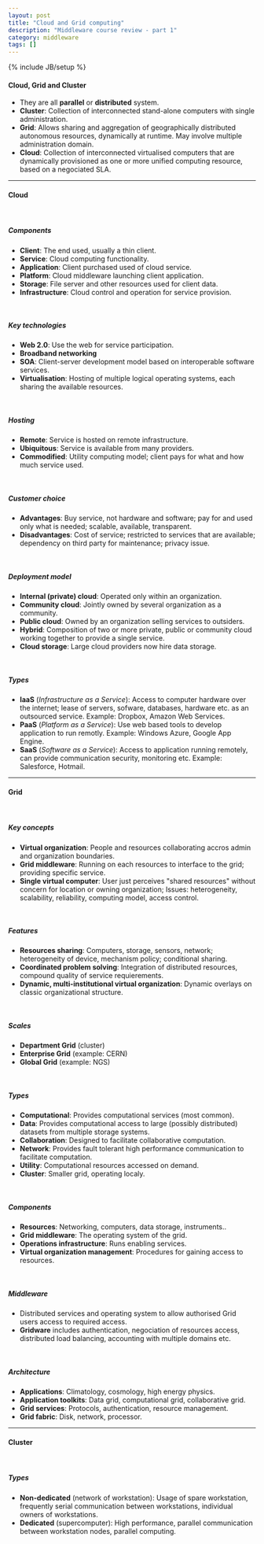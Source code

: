 ```yaml
---
layout: post
title: "Cloud and Grid computing"
description: "Middleware course review - part 1"
category: middleware
tags: []
---
```

{% include JB/setup %}

#### Cloud, Grid and Cluster

* They are all **parallel** or **distributed** system.
* **Cluster**: Collection of interconnected stand-alone computers with single administration.
* **Grid**: Allows sharing and aggregation of geographically distributed autonomous resources, dynamically at runtime. May involve multiple administration domain.
* **Cloud**: Collection of interconnected virtualised computers that are dynamically provisioned as one or more unified computing resource, based on a negociated SLA.

* * *

#### Cloud

<br/>

##### Components

* **Client**: The end used, usually a thin client.
* **Service**: Cloud computing functionality.
* **Application**: Client purchased used of cloud service.
* **Platform**: Cloud middleware launching client application.
* **Storage**: File server and other resources used for client data.
* **Infrastructure**: Cloud control and operation for service provision.

<br/>

##### Key technologies

* **Web 2.0**: Use the web for service participation.
* **Broadband networking**
* **SOA**: Client-server development model based on interoperable software services.
* **Virtualisation**: Hosting of multiple logical operating systems, each sharing the available resources.

<br/>

##### Hosting

* **Remote**: Service is hosted on remote infrastructure.
* **Ubiquitous**: Service is available from many providers.
* **Commodified**: Utility computing model; client pays for what and how much service used.

<br/>

##### Customer choice

* **Advantages**: Buy service, not hardware and software; pay for and used only what is needed; scalable, available, transparent.
* **Disadvantages**: Cost of service; restricted to services that are available; dependency on third party for maintenance; privacy issue.

<br/>

##### Deployment model

* **Internal (private) cloud**: Operated only within an organization.
* **Community cloud**: Jointly owned by several organization as a community.
* **Public cloud**: Owned by an organization selling services to outsiders.
* **Hybrid**: Composition of two or more private, public or community cloud working together to provide a single service.
* **Cloud storage**: Large cloud providers now hire data storage.

<br/>

##### Types

* **IaaS** (*Infrastructure as a Service*): Access to computer hardware over the internet; lease of servers, sofware, databases, hardware etc. as an outsourced service. Example: Dropbox, Amazon Web Services.
* **PaaS** (*Platform as a Service*): Use web based tools to develop application to run remotly. Example: Windows Azure, Google App Engine.
* **SaaS** (*Software as a Service*): Access to application running remotely, can provide communication security, monitoring etc. Example: Salesforce, Hotmail.

* * *

#### Grid

<br/>

##### Key concepts

* **Virtual organization**: People and resources collaborating accros admin and organization boundaries.
* **Grid middleware**: Running on each resources to interface to the grid; providing specific service.
* **Single virtual computer**: User just perceives "shared resources" without concern for location or owning organization; Issues: heterogeneity, scalability, reliability, computing model, access control.

<br/>

##### Features

* **Resources sharing**: Computers, storage, sensors, network; heterogeneity of device, mechanism policy; conditional sharing.
* **Coordinated problem solving**: Integration of distributed resources, compound quality of service requierements.
* **Dynamic, multi-institutional virtual organization**: Dynamic overlays on classic organizational structure.

<br/>

##### Scales

* **Department Grid** (cluster)
* **Enterprise Grid** (example: CERN)
* **Global Grid** (example: NGS)

<br/>

##### Types

* **Computational**: Provides computational services (most common).
* **Data**: Provides computational access to large (possibly distributed) datasets from multiple storage systems.
* **Collaboration**: Designed to facilitate collaborative computation.
* **Network**: Provides fault tolerant high performance communication to facilitate computation.
* **Utility**: Computational resources accessed on demand.
* **Cluster**: Smaller grid, operating localy.

<br/>

##### Components

* **Resources**: Networking, computers, data storage, instruments..
* **Grid middleware**: The operating system of the grid.
* **Operations infrastructure**: Runs enabling services.
* **Virtual organization management**: Procedures for gaining access to resources.

<br/>

##### Middleware

* Distributed services and operating system to allow authorised Grid users access to required access. 
* **Gridware** includes authentication, negociation of resources access, distributed load balancing, accounting with multiple domains etc.

<br/>

##### Architecture

* **Applications**: Climatology, cosmology, high energy physics. 
* **Application toolkits**: Data grid, computational grid, collaborative grid.
* **Grid services**: Protocols, authentication, resource management.
* **Grid fabric**: Disk, network, processor.

* * *

#### Cluster

<br/>

##### Types

* **Non-dedicated** (network of workstation): Usage of spare workstation, frequently serial communication between workstations, individual owners of workstations.
* **Dedicated** (supercomputer): High performance, parallel communication between workstation nodes, parallel computing.
